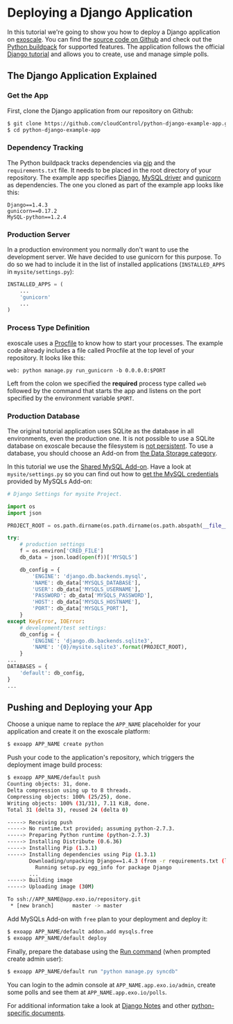# Deploying a Django Application

In this tutorial we're going to show you how to deploy a Django application on [exoscale]. You can find the [source code on Github][example-app] and check out the [Python buildpack][python buildpack] for supported features. The application follows the official [Django tutorial] and allows you to create, use and manage simple polls.

## The Django Application Explained

### Get the App

First, clone the Django application from our repository on Github:

~~~bash
$ git clone https://github.com/cloudControl/python-django-example-app.git
$ cd python-django-example-app
~~~

### Dependency Tracking

The Python buildpack tracks dependencies via [pip] and the `requirements.txt` file. It needs to be placed in the root directory of your repository. The example app specifies [Django][django], [MySQL driver][mysql-driver] and [gunicorn] as dependencies. The one you cloned as part of the example app looks like this:

~~~
Django==1.4.3
gunicorn==0.17.2
MySQL-python==1.2.4
~~~

### Production Server

In a production environment you normally don't want to use the development server. We have decided to use gunicorn for this purpose. To do so we had to include it in the list of installed applications (`INSTALLED_APPS` in `mysite/settings.py`):

~~~python
INSTALLED_APPS = (
    ...
    'gunicorn'
    ...
)
~~~

### Process Type Definition

exoscale uses a [Procfile] to know how to start your processes. The example code already includes a file called Procfile at the top level of your repository. It looks like this:

~~~
web: python manage.py run_gunicorn -b 0.0.0.0:$PORT
~~~

Left from the colon we specified the **required** process type called `web` followed by the command that starts the app and listens on the port specified by the environment variable `$PORT`.

### Production Database

The original tutorial application uses SQLite as the database in all environments, even the production one. It is not possible to use a SQLite database on exoscale because the filesystem is [not persistent][filesystem]. To use a database, you should choose an Add-on from [the Data Storage category][data-storage-addons].

In this tutorial we use the [Shared MySQL Add-on][mysqls]. Have a look at `mysite/settings.py` so you can find out how to [get the MySQL credentials][get-conf] provided by MySQLs Add-on:

~~~python
# Django Settings for mysite Project.

import os
import json

PROJECT_ROOT = os.path.dirname(os.path.dirname(os.path.abspath(__file__)))

try:
    # production settings
    f = os.environ['CRED_FILE']
    db_data = json.load(open(f))['MYSQLS']

    db_config = {
        'ENGINE': 'django.db.backends.mysql',
        'NAME': db_data['MYSQLS_DATABASE'],
        'USER': db_data['MYSQLS_USERNAME'],
        'PASSWORD': db_data['MYSQLS_PASSWORD'],
        'HOST': db_data['MYSQLS_HOSTNAME'],
        'PORT': db_data['MYSQLS_PORT'],
    }
except KeyError, IOError:
    # development/test settings:
    db_config = {
        'ENGINE': 'django.db.backends.sqlite3',
        'NAME': '{0}/mysite.sqlite3'.format(PROJECT_ROOT),
    }
...
DATABASES = {
    'default': db_config,
}
...
~~~

## Pushing and Deploying your App

Choose a unique name to replace the `APP_NAME` placeholder for your application and create it on the exoscale platform: 

~~~bash
$ exoapp APP_NAME create python
~~~

Push your code to the application's repository, which triggers the deployment image build process:

~~~bash
$ exoapp APP_NAME/default push
Counting objects: 31, done.
Delta compression using up to 8 threads.
Compressing objects: 100% (25/25), done.
Writing objects: 100% (31/31), 7.11 KiB, done.
Total 31 (delta 3), reused 24 (delta 0)

-----> Receiving push
-----> No runtime.txt provided; assuming python-2.7.3.
-----> Preparing Python runtime (python-2.7.3)
-----> Installing Distribute (0.6.36)
-----> Installing Pip (1.3.1)
-----> Installing dependencies using Pip (1.3.1)
       Downloading/unpacking Django==1.4.3 (from -r requirements.txt (line 1))
         Running setup.py egg_info for package Django
       ...
-----> Building image
-----> Uploading image (30M)

To ssh://APP_NAME@app.exo.io/repository.git
 * [new branch]      master -> master
~~~

Add MySQLs Add-on with `free` plan to your deployment and deploy it:
~~~bash
$ exoapp APP_NAME/default addon.add mysqls.free
$ exoapp APP_NAME/default deploy
~~~

Finally, prepare the database using the [Run command][ssh-session] (when prompted create admin user):

~~~bash
$ exoapp APP_NAME/default run "python manage.py syncdb"
~~~

You can login to the admin console at `APP_NAME.app.exo.io/admin`, create some polls and see them at `APP_NAME.app.exo.io/polls`.

For additional information take a look at [Django Notes][django-notes] and other [python-specific documents][python-guides].

[django]: https://www.djangoproject.com/
[exoscale]: http://www.exoscale.ch
[exoscale-doc-user]: https://community.exoscale.ch/apps/documentation/#user-accounts
[exoscale-doc-cmdline]: https://community.exoscale.ch/apps/documentation/#command-line-client-web-console-and-api
[Procfile]: https://community.exoscale.ch/apps/documentation/#buildpacks-and-the-procfile
[git]: https://help.github.com/articles/set-up-git
[filesystem]: https://community.exoscale.ch/apps/documentation/#non-persistent-filesystem
[data-storage-addons]: https://community.exoscale.ch/apps/Add-on%20Documentation/Data%20Storage/
[mysqls]: https://community.exoscale.ch/apps/Add-on%20Documentation/Data%20Storage/MySQLs
[example-app]: https://github.com/cloudControl/python-django-example-app
[django-notes]: https://community.exoscale.ch/tutorial/python-app-django-notes
[get-conf]: https://community.exoscale.ch/tutorial/python-app-add-on-credentials
[Django tutorial]: https://docs.djangoproject.com/en/1.4/intro/tutorial01/
[python-guides]: https://community.exoscale.ch/tutorials/tagged/python
[python buildpack]: https://github.com/cloudControl/buildpack-python
[pip]: http://www.pip-installer.org/
[gunicorn]: http://gunicorn.org/
[worker]: https://community.exoscale.ch/apps/documentation/#scheduled-jobs-and-background-workers
[db-commit]: https://github.com/cloudControl/python-django-example-app/commit/983f45e46ce0707476cec167ea062e19adcb53c9
[ssh-session]: https://community.exoscale.ch/apps/documentation/#secure-shell-ssh
[mysql-driver]: https://pypi.python.org/pypi/MySQL-python/1.2.4
